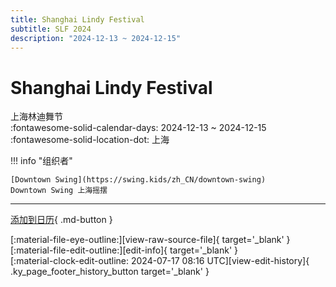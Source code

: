 ```yaml
---
title: Shanghai Lindy Festival
subtitle: SLF 2024
description: "2024-12-13 ~ 2024-12-15"
---
```


# Shanghai Lindy Festival 

上海林迪舞节  
:fontawesome-solid-calendar-days: 2024-12-13 ~ 2024-12-15  
:fontawesome-solid-location-dot: 上海  

!!! info "组织者"

    [Downtown Swing](https://swing.kids/zh_CN/downtown-swing)  
    Downtown Swing 上海摇摆  

---

[添加到日历](https://swing.news/ics/zh-Hans/2024/zh_CN/shanghai-lindy-festival-2024.ics){ .md-button }

<div class="ky_page_footer" markdown>
<div class="ky_page_footer_trailing" markdown="span">
[:material-file-eye-outline:][view-raw-source-file]{ target='_blank' }
[:material-file-edit-outline:][edit-info]{ target='_blank' }
</div>
<div class="ky_page_footer_leading" markdown="span">
[:material-clock-edit-outline: 2024-07-17 08:16 UTC][view-edit-history]{ .ky_page_footer_history_button target='_blank' }
</div>
</div>

[view-raw-source-file]: https://github.com/swingdance/events/blob/main/2024/zh_CN/shanghai-lindy-festival-2024.json "查看原始源文件"
[edit-info]: https://github.com/swingdance/events/issues/new?assignees=&labels=update+event&projects=&template=03-update_entity.yml&title=%5B2024%2Fzh_CN%5D%20Shanghai%20Lindy%20Festival&region=zh_CN&year=2024&id=shanghai-lindy-festival-2024&name=Shanghai%20Lindy%20Festival&org_id=downtown-swing "编辑信息"

[view-edit-history]: https://github.com/swingdance/events/commits/main/2024/zh_CN/shanghai-lindy-festival-2024.json "查看编辑历史"
